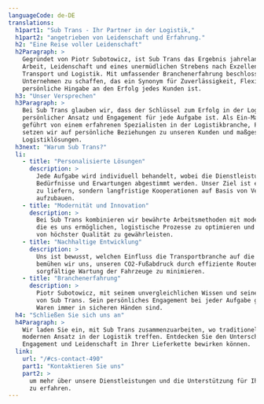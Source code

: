 ```yaml
---
languageCode: de-DE
translations:
  h1part1: "Sub Trans - Ihr Partner in der Logistik,"
  h1part2: "angetrieben von Leidenschaft und Erfahrung."
  h2: "Eine Reise voller Leidenschaft"
  h2Paragraph: >
    Gegründet von Piotr Subotowicz, ist Sub Trans das Ergebnis jahrelanger harter
    Arbeit, Leidenschaft und eines unermüdlichen Strebens nach Exzellenz im Bereich
    Transport und Logistik. Mit umfassender Branchenerfahrung beschloss Piotr, ein
    Unternehmen zu schaffen, das ein Synonym für Zuverlässigkeit, Flexibilität und
    persönliche Hingabe an den Erfolg jedes Kunden ist.
  h3: "Unser Versprechen"
  h3Paragraph: >
    Bei Sub Trans glauben wir, dass der Schlüssel zum Erfolg in der Logistik ein
    persönlicher Ansatz und Engagement für jede Aufgabe ist. Als Ein-Mann-Unternehmen,
    geführt von einem erfahrenen Spezialisten in der Logistikbranche, Piotr Subotowicz,
    setzen wir auf persönliche Beziehungen zu unseren Kunden und maßgeschneiderte
    Logistiklösungen.
  h3next: "Warum Sub Trans?"
  li:
    - title: "Personalisierte Lösungen"
      description: >
        Jede Aufgabe wird individuell behandelt, wobei die Dienstleistungen auf spezifische
        Bedürfnisse und Erwartungen abgestimmt werden. Unser Ziel ist es nicht nur, Waren
        zu liefern, sondern langfristige Kooperationen auf Basis von Vertrauen und Verständnis
        aufzubauen.
    - title: "Modernität und Innovation"
      description: >
        Bei Sub Trans kombinieren wir bewährte Arbeitsmethoden mit modernen Werkzeugen,
        die es uns ermöglichen, logistische Prozesse zu optimieren und Dienstleistungen
        von höchster Qualität zu gewährleisten.
    - title: "Nachhaltige Entwicklung"
      description: >
        Uns ist bewusst, welchen Einfluss die Transportbranche auf die Umwelt hat. Deshalb
        bemühen wir uns, unseren CO2-Fußabdruck durch effiziente Routenplanung und eine
        sorgfältige Wartung der Fahrzeuge zu minimieren.
    - title: "Branchenerfahrung"
      description: >
        Piotr Subotowicz, mit seinem unvergleichlichen Wissen und seiner Erfahrung, ist das Herz
        von Sub Trans. Sein persönliches Engagement bei jeder Aufgabe garantiert, dass Ihre
        Waren immer in sicheren Händen sind.
  h4: "Schließen Sie sich uns an"
  h4Paragraph: >
    Wir laden Sie ein, mit Sub Trans zusammenzuarbeiten, wo traditionelle Werte auf einen
    modernen Ansatz in der Logistik treffen. Entdecken Sie den Unterschied, den persönliches
    Engagement und Leidenschaft in Ihrer Lieferkette bewirken können.
  link:
    url: "/#cs-contact-490"
    part1: "Kontaktieren Sie uns"
    part2: >
      um mehr über unsere Dienstleistungen und die Unterstützung für Ihr Unternehmen
      zu erfahren.
---
```

